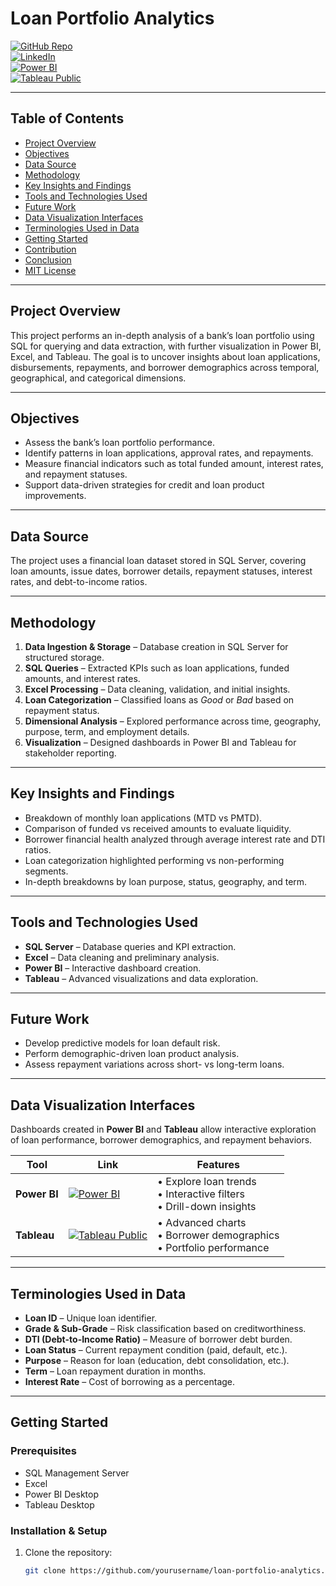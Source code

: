 # Loan Portfolio Analytics  

[![GitHub Repo](https://img.shields.io/badge/GitHub-Repository-2b3137?logo=github)](https://github.com/yourusername/loan-portfolio-analytics)  
[![LinkedIn](https://img.shields.io/badge/LinkedIn-YourName-blue?logo=linkedin)](https://www.linkedin.com/in/your-linkedin/)  
[![Power BI](https://img.shields.io/badge/Power%20BI-Dashboard-gold?logo=powerbi)](https://app.powerbi.com/)  
[![Tableau Public](https://img.shields.io/badge/Tableau%20Public-View%20Dashboard-%23003366?logo=tableau)](https://public.tableau.com/)  

---

## Table of Contents
- [Project Overview](#project-overview)  
- [Objectives](#objectives)  
- [Data Source](#data-source)  
- [Methodology](#methodology)  
- [Key Insights and Findings](#key-insights-and-findings)  
- [Tools and Technologies Used](#tools-and-technologies-used)  
- [Future Work](#future-work)  
- [Data Visualization Interfaces](#data-visualization-interfaces)  
- [Terminologies Used in Data](#terminologies-used-in-data)  
- [Getting Started](#getting-started)  
- [Contribution](#contribution)  
- [Conclusion](#conclusion)  
- [MIT License](#mit-license)  

---

## Project Overview
This project performs an in-depth analysis of a bank’s loan portfolio using SQL for querying and data extraction, with further visualization in Power BI, Excel, and Tableau. The goal is to uncover insights about loan applications, disbursements, repayments, and borrower demographics across temporal, geographical, and categorical dimensions.  

---

## Objectives
- Assess the bank’s loan portfolio performance.  
- Identify patterns in loan applications, approval rates, and repayments.  
- Measure financial indicators such as total funded amount, interest rates, and repayment statuses.  
- Support data-driven strategies for credit and loan product improvements.  

---

## Data Source
The project uses a financial loan dataset stored in SQL Server, covering loan amounts, issue dates, borrower details, repayment statuses, interest rates, and debt-to-income ratios.  

---

## Methodology
1. **Data Ingestion & Storage** – Database creation in SQL Server for structured storage.  
2. **SQL Queries** – Extracted KPIs such as loan applications, funded amounts, and interest rates.  
3. **Excel Processing** – Data cleaning, validation, and initial insights.  
4. **Loan Categorization** – Classified loans as *Good* or *Bad* based on repayment status.  
5. **Dimensional Analysis** – Explored performance across time, geography, purpose, term, and employment details.  
6. **Visualization** – Designed dashboards in Power BI and Tableau for stakeholder reporting.  

---

## Key Insights and Findings
- Breakdown of monthly loan applications (MTD vs PMTD).  
- Comparison of funded vs received amounts to evaluate liquidity.  
- Borrower financial health analyzed through average interest rate and DTI ratios.  
- Loan categorization highlighted performing vs non-performing segments.  
- In-depth breakdowns by loan purpose, status, geography, and term.  

---

## Tools and Technologies Used
- **SQL Server** – Database queries and KPI extraction.  
- **Excel** – Data cleaning and preliminary analysis.  
- **Power BI** – Interactive dashboard creation.  
- **Tableau** – Advanced visualizations and data exploration.  

---

## Future Work
- Develop predictive models for loan default risk.  
- Perform demographic-driven loan product analysis.  
- Assess repayment variations across short- vs long-term loans.  

---

## Data Visualization Interfaces
Dashboards created in **Power BI** and **Tableau** allow interactive exploration of loan performance, borrower demographics, and repayment behaviors.  

| Tool        | Link | Features |
|-------------|------|----------|
| **Power BI** | [![Power BI](https://img.shields.io/badge/Power%20BI-Open%20Dashboard-gold?logo=powerbi)](https://app.powerbi.com/) | • Explore loan trends <br> • Interactive filters <br> • Drill-down insights |
| **Tableau** | [![Tableau Public](https://img.shields.io/badge/Tableau-Open%20Viz-%23003366?logo=tableau)](https://public.tableau.com/) | • Advanced charts <br> • Borrower demographics <br> • Portfolio performance |

---

## Terminologies Used in Data
- **Loan ID** – Unique loan identifier.  
- **Grade & Sub-Grade** – Risk classification based on creditworthiness.  
- **DTI (Debt-to-Income Ratio)** – Measure of borrower debt burden.  
- **Loan Status** – Current repayment condition (paid, default, etc.).  
- **Purpose** – Reason for loan (education, debt consolidation, etc.).  
- **Term** – Loan repayment duration in months.  
- **Interest Rate** – Cost of borrowing as a percentage.  

---

## Getting Started

### Prerequisites
- SQL Management Server  
- Excel  
- Power BI Desktop  
- Tableau Desktop  

### Installation & Setup
1. Clone the repository:  
   ```bash
   git clone https://github.com/yourusername/loan-portfolio-analytics.git
